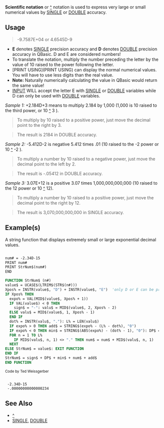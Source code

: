 **Scientific notation** or [^](^) notation is used to express very large or small numerical values by [SINGLE](SINGLE) or [DOUBLE](DOUBLE) accuracy.

## Usage

> -9.7587E+04 or 4.6545D-9

* **E** denotes [SINGLE](SINGLE) precision accuracy and **D** denotes [DOUBLE](DOUBLE) precision accuracy in QBasic. D and E are considered numbers!
* To translate the notation, multiply the number preceding the letter by the value of 10 raised to the power following the letter. 
* [PRINT USING](PRINT USING) can display the normal numerical values. You will have to use less digits than the real value.
* **Note:** Naturally numerically calculating the value in QBasic would return the same value!
* [INPUT](INPUT) WILL accept the letter E with [SINGLE](SINGLE) or [DOUBLE](DOUBLE) variables while D can only be used with [DOUBLE](DOUBLE) variables.

*Sample 1:* +2.184D+3 means to multiply 2.184 by 1,000 (1,000 is 10 raised to the third power, or 10 [^](^) 3 ).

>  To multiply by 10 raised to a positive power, just move the decimal point to the right by 3.

>  The result is 2184 in DOUBLE accuracy.

*Sample 2:* -5.412D-2 is negative 5.412 times .01 (10 raised to the -2 power or 10 [^](^) -2 ).

>  To multiply a number by 10 raised to a negative power, just move the decimal point to the left by 2.

>  The result is -.05412 in DOUBLE accuracy.

*Sample 3:* 3.07E+12 is a positive 3.07 times 1,000,000,000,000 (10 raised to the 12 power or 10 [^](^) 12).

>  To multiply a number by 10 raised to a positive power, just move the decimal point to the right by 12.

>  The result is 3,070,000,000,000 in SINGLE accuracy.

## Example(s)

A string function that displays extremely small or large exponential decimal values.

```vb

num# = -2.34D-15
PRINT num#
PRINT StrNum$(num#)
END

FUNCTION StrNum$ (n#)
value$ = UCASE$(LTRIM$(STR$(n#)))
Xpos% = INSTR(value$, "D") + INSTR(value$, "E")  'only D or E can be present
IF Xpos% THEN
  expo% = VAL(MID$(value$, Xpos% + 1))
  IF VAL(value$) < 0 THEN
    sign$ = "-": valu$ = MID$(value$, 2, Xpos% - 2)
  ELSE valu$ = MID$(value$, 1, Xpos% - 1)
  END IF
  dot% = INSTR(valu$, "."): L% = LEN(valu$)
  IF expo% > 0 THEN add$ = STRING$(expo% - (L% - dot%), "0")
  IF expo% < 0 THEN min$ = STRING$(ABS(expo%) - (dot% - 1), "0"): DP$ = "."
  FOR n = 1 TO L%
    IF MID$(valu$, n, 1) <> "." THEN num$ = num$ + MID$(valu$, n, 1)
  NEXT
ELSE StrNum$ = value$: EXIT FUNCTION
END IF
StrNum$ = sign$ + DP$ + min$ + num$ + add$
END FUNCTION 

```
<sub>Code by Ted Weissgerber</sub>

```text

 -2.34D-15
 -.00000000000000234

```

## See Also

* [^](^)
* [SINGLE](SINGLE), [DOUBLE](DOUBLE)
